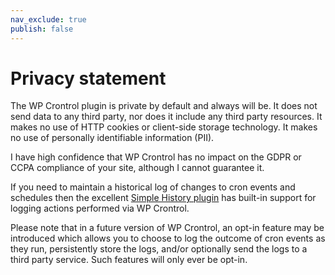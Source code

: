 ```yaml
---
nav_exclude: true
publish: false
---
```


# Privacy statement

The WP Crontrol plugin is private by default and always will be. It does not send data to any third party, nor does it include any third party resources. It makes no use of HTTP cookies or client-side storage technology. It makes no use of personally identifiable information (PII).

I have high confidence that WP Crontrol has no impact on the GDPR or CCPA compliance of your site, although I cannot guarantee it.

If you need to maintain a historical log of changes to cron events and schedules then the excellent [Simple History plugin](https://wordpress.org/plugins/simple-history/) has built-in support for logging actions performed via WP Crontrol.

Please note that in a future version of WP Crontrol, an opt-in feature may be introduced which allows you to choose to log the outcome of cron events as they run, persistently store the logs, and/or optionally send the logs to a third party service. Such features will only ever be opt-in.
